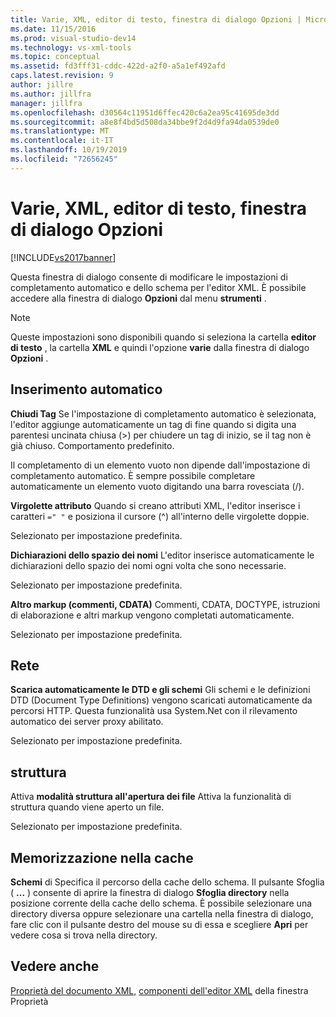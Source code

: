 ```yaml
---
title: Varie, XML, editor di testo, finestra di dialogo Opzioni | Microsoft Docs
ms.date: 11/15/2016
ms.prod: visual-studio-dev14
ms.technology: vs-xml-tools
ms.topic: conceptual
ms.assetid: fd3fff31-cddc-422d-a2f0-a5a1ef492afd
caps.latest.revision: 9
author: jillre
ms.author: jillfra
manager: jillfra
ms.openlocfilehash: d30564c11951d6ffec420c6a2ea95c41695de3dd
ms.sourcegitcommit: a8e8f4bd5d508da34bbe9f2d4d9fa94da0539de0
ms.translationtype: MT
ms.contentlocale: it-IT
ms.lasthandoff: 10/19/2019
ms.locfileid: "72656245"
---
```

# <a name="miscellaneous-xml-text-editor-options-dialog-box"></a>Varie, XML, editor di testo, finestra di dialogo Opzioni
[!INCLUDE[vs2017banner](../includes/vs2017banner.md)]

Questa finestra di dialogo consente di modificare le impostazioni di completamento automatico e dello schema per l'editor XML. È possibile accedere alla finestra di dialogo **Opzioni** dal menu **strumenti** .

> [!NOTE]
> Queste impostazioni sono disponibili quando si seleziona la cartella **editor di testo** , la cartella **XML** e quindi l'opzione **varie** dalla finestra di dialogo **Opzioni** .

## <a name="auto-insert"></a>Inserimento automatico
 **Chiudi Tag** Se l'impostazione di completamento automatico è selezionata, l'editor aggiunge automaticamente un tag di fine quando si digita una parentesi uncinata chiusa (>) per chiudere un tag di inizio, se il tag non è già chiuso. Comportamento predefinito.

 Il completamento di un elemento vuoto non dipende dall'impostazione di completamento automatico. È sempre possibile completare automaticamente un elemento vuoto digitando una barra rovesciata (/).

 **Virgolette attributo** Quando si creano attributi XML, l'editor inserisce i caratteri `=" "` e posiziona il cursore (^) all'interno delle virgolette doppie.

 Selezionato per impostazione predefinita.

 **Dichiarazioni dello spazio dei nomi** L'editor inserisce automaticamente le dichiarazioni dello spazio dei nomi ogni volta che sono necessarie.

 Selezionato per impostazione predefinita.

 **Altro markup (commenti, CDATA)** Commenti, CDATA, DOCTYPE, istruzioni di elaborazione e altri markup vengono completati automaticamente.

 Selezionato per impostazione predefinita.

## <a name="network"></a>Rete
 **Scarica automaticamente le DTD e gli schemi** Gli schemi e le definizioni DTD (Document Type Definitions) vengono scaricati automaticamente da percorsi HTTP. Questa funzionalità usa System.Net con il rilevamento automatico dei server proxy abilitato.

 Selezionato per impostazione predefinita.

## <a name="outlining"></a>struttura
 Attiva **modalità struttura all'apertura dei file** Attiva la funzionalità di struttura quando viene aperto un file.

 Selezionato per impostazione predefinita.

## <a name="caching"></a>Memorizzazione nella cache
 **Schemi** di Specifica il percorso della cache dello schema. Il pulsante Sfoglia ( **...** ) consente di aprire la finestra di dialogo **Sfoglia directory** nella posizione corrente della cache dello schema. È possibile selezionare una directory diversa oppure selezionare una cartella nella finestra di dialogo, fare clic con il pulsante destro del mouse su di essa e scegliere **Apri** per vedere cosa si trova nella directory.

## <a name="see-also"></a>Vedere anche
 [Proprietà del documento XML,](../xml-tools/xml-document-properties-properties-window.md) [componenti dell'editor XML](../xml-tools/xml-editor-components.md) della finestra Proprietà
